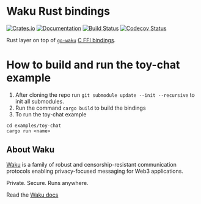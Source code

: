 # Waku Rust bindings

[![Crates.io][crates-badge]][crates-url]
[![Documentation][docs-badge]][docs-url]
[![Build Status][actions-badge]][actions-url]
[![Codecov Status][codecov-badge]][codecov-url]

[crates-badge]: https://img.shields.io/crates/v/waku-bindings.svg
[crates-url]: https://crates.io/crates/waku-bindings
[docs-badge]: https://docs.rs/waku-bindings/badge.svg
[docs-url]: https://docs.rs/waku-bindings
[actions-badge]: https://github.com/waku-org/waku-rust-bindings/workflows/CI/badge.svg
[actions-url]: https://github.com/waku-org/waku-rust-bindings/actions/workflows/main.yml?query=workflow%3ACI+branch%3Amaster
[codecov-badge]: https://codecov.io/github/waku-org/waku-rust-bindings/branch/main/graph/badge.svg?token=H4CQWRUCUS
[codecov-url]: https://codecov.io/github/waku-org/waku-rust-bindings

Rust layer on top of [`go-waku`](https://github.com/waku-org/go-waku) [C FFI bindings](https://github.com/waku-org/go-waku/blob/master/library/README.md).

# How to build and run the toy-chat example

1. After cloning the repo run `git submodule update --init --recursive` to init all submodules.
3. Run the command `cargo build` to build the bindings
4. To run the toy-chat example

  ```
  cd examples/toy-chat
  cargo run <name>
  ```


## About Waku

[Waku](https://waku.org/) is a family of robust and censorship-resistant communication protocols enabling privacy-focused messaging for Web3 applications.

Private. Secure. Runs anywhere.

Read the [Waku docs](https://docs.waku.org/)
